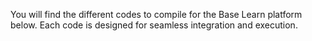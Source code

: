 You will find the different codes to compile for the Base Learn platform below. Each code is designed for seamless integration and execution.
